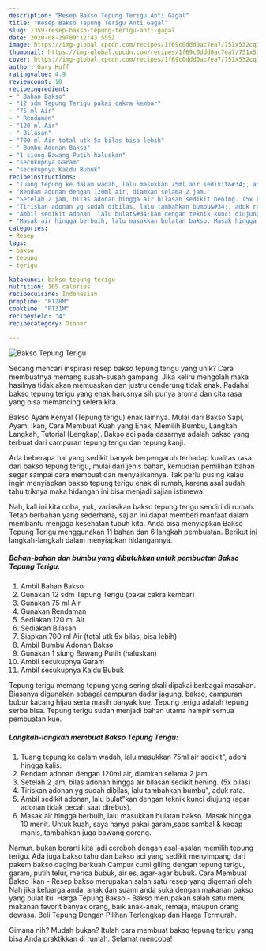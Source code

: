```yaml
---
description: "Resep Bakso Tepung Terigu Anti Gagal"
title: "Resep Bakso Tepung Terigu Anti Gagal"
slug: 1359-resep-bakso-tepung-terigu-anti-gagal
date: 2020-08-29T09:12:43.555Z
image: https://img-global.cpcdn.com/recipes/1f69c0ddd0ac7ea7/751x532cq70/bakso-tepung-terigu-foto-resep-utama.jpg
thumbnail: https://img-global.cpcdn.com/recipes/1f69c0ddd0ac7ea7/751x532cq70/bakso-tepung-terigu-foto-resep-utama.jpg
cover: https://img-global.cpcdn.com/recipes/1f69c0ddd0ac7ea7/751x532cq70/bakso-tepung-terigu-foto-resep-utama.jpg
author: Gary Huff
ratingvalue: 4.9
reviewcount: 10
recipeingredient:
- " Bahan Bakso"
- "12 sdm Tepung Terigu pakai cakra kembar"
- "75 ml Air"
- " Rendaman"
- "120 ml Air"
- " Bilasan"
- "700 ml Air total utk 5x bilas bisa lebih"
- " Bumbu Adonan Bakso"
- "1 siung Bawang Putih haluskan"
- "secukupnya Garam"
- "secukupnya Kaldu Bubuk"
recipeinstructions:
- "Tuang tepung ke dalam wadah, lalu masukkan 75ml air sedikit&#34;, adoni hingga kalis."
- "Rendam adonan dengan 120ml air, diamkan selama 2 jam."
- "Setelah 2 jam, bilas adonan hingga air bilasan sedikit bening. (5x bilas)"
- "Tiriskan adonan yg sudah dibilas, lalu tambahkan bumbu&#34;, aduk rata."
- "Ambil sedikit adonan, lalu bulat&#34;kan dengan teknik kunci diujung (agar adonan tidak pecah saat direbus)."
- "Masak air hingga berbuih, lalu masukkan bulatan bakso. Masak hingga 10 menit. Untuk kuah, saya hanya pakai garam,saos sambal &amp; kecap manis, tambahkan juga bawang goreng."
categories:
- Resep
tags:
- bakso
- tepung
- terigu

katakunci: bakso tepung terigu 
nutrition: 165 calories
recipecuisine: Indonesian
preptime: "PT28M"
cooktime: "PT31M"
recipeyield: "4"
recipecategory: Dinner

---
```



![Bakso Tepung Terigu](https://img-global.cpcdn.com/recipes/1f69c0ddd0ac7ea7/751x532cq70/bakso-tepung-terigu-foto-resep-utama.jpg)

Sedang mencari inspirasi resep bakso tepung terigu yang unik? Cara membuatnya memang susah-susah gampang. Jika keliru mengolah maka hasilnya tidak akan memuaskan dan justru cenderung tidak enak. Padahal bakso tepung terigu yang enak harusnya sih punya aroma dan cita rasa yang bisa memancing selera kita.

Bakso Ayam Kenyal (Tepung terigu) enak lainnya. Mulai dari Bakso Sapi, Ayam, Ikan, Cara Membuat Kuah yang Enak, Memilih Bumbu, Langkah Langkah, Tutorial (Lengkap). Bakso aci pada dasarnya adalah bakso yang terbuat dari campuran tepung terigu dan tepung kanji.

Ada beberapa hal yang sedikit banyak berpengaruh terhadap kualitas rasa dari bakso tepung terigu, mulai dari jenis bahan, kemudian pemilihan bahan segar sampai cara membuat dan menyajikannya. Tak perlu pusing kalau ingin menyiapkan bakso tepung terigu enak di rumah, karena asal sudah tahu triknya maka hidangan ini bisa menjadi sajian istimewa.


Nah, kali ini kita coba, yuk, variasikan bakso tepung terigu sendiri di rumah. Tetap berbahan yang sederhana, sajian ini dapat memberi manfaat dalam membantu menjaga kesehatan tubuh kita. Anda bisa menyiapkan Bakso Tepung Terigu menggunakan 11 bahan dan 6 langkah pembuatan. Berikut ini langkah-langkah dalam menyiapkan hidangannya.

<!--inarticleads1-->

##### Bahan-bahan dan bumbu yang dibutuhkan untuk pembuatan Bakso Tepung Terigu:

1. Ambil  Bahan Bakso
1. Gunakan 12 sdm Tepung Terigu (pakai cakra kembar)
1. Gunakan 75 ml Air
1. Gunakan  Rendaman
1. Sediakan 120 ml Air
1. Sediakan  Bilasan
1. Siapkan 700 ml Air (total utk 5x bilas, bisa lebih)
1. Ambil  Bumbu Adonan Bakso
1. Gunakan 1 siung Bawang Putih (haluskan)
1. Ambil secukupnya Garam
1. Ambil secukupnya Kaldu Bubuk


Tepung terigu memang tepung yang sering skali dipakai berbagai masakan. Biasanya digunakan sebagai campuran dadar jagung, bakso, campuran bubur kacang hijau serta masih banyak kue. Tepung terigu adalah tepung serba bisa. Tepung terigu sudah menjadi bahan utama hampir semua pembuatan kue. 

<!--inarticleads2-->

##### Langkah-langkah membuat Bakso Tepung Terigu:

1. Tuang tepung ke dalam wadah, lalu masukkan 75ml air sedikit&#34;, adoni hingga kalis.
1. Rendam adonan dengan 120ml air, diamkan selama 2 jam.
1. Setelah 2 jam, bilas adonan hingga air bilasan sedikit bening. (5x bilas)
1. Tiriskan adonan yg sudah dibilas, lalu tambahkan bumbu&#34;, aduk rata.
1. Ambil sedikit adonan, lalu bulat&#34;kan dengan teknik kunci diujung (agar adonan tidak pecah saat direbus).
1. Masak air hingga berbuih, lalu masukkan bulatan bakso. Masak hingga 10 menit. Untuk kuah, saya hanya pakai garam,saos sambal &amp; kecap manis, tambahkan juga bawang goreng.


Namun, bukan berarti kita jadi ceroboh dengan asal-asalan memilih tepung terigu. Ada juga bakso tahu dan bakso aci yang sedikit menyimpang dari pakem bakso daging berkuah Campur cumi giling dengan tepung terigu, garam, putih telur, merica bubuk, air es, agar-agar bubuk. Cara Membuat Bakso Ikan - Resep bakso merupakan salah satu resep yang digemari oleh Nah jika keluarga anda, anak dan suami anda suka dengan makanan bakso yang bulat itu. Harga Tepung Bakso - Bakso merupakan salah satu menu makanan favorit banyak orang, baik anak-anak, remaja, maupun orang dewasa. Beli Tepung Dengan Pilihan Terlengkap dan Harga Termurah. 

Gimana nih? Mudah bukan? Itulah cara membuat bakso tepung terigu yang bisa Anda praktikkan di rumah. Selamat mencoba!
